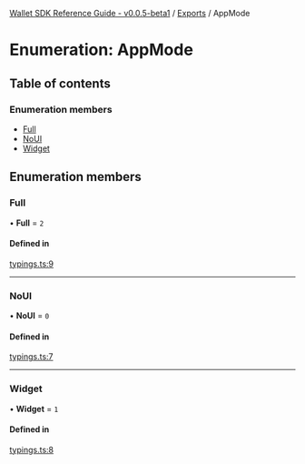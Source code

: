 [Wallet SDK Reference Guide - v0.0.5-beta1](../README.md) / [Exports](../modules.md) / AppMode

# Enumeration: AppMode

## Table of contents

### Enumeration members

- [Full](AppMode.md#full)
- [NoUI](AppMode.md#noui)
- [Widget](AppMode.md#widget)

## Enumeration members

### Full

• **Full** = `2`

#### Defined in

[typings.ts:9](https://github.com/arcana-network/wallet/blob/f7a8dce/src/typings.ts#L9)

---

### NoUI

• **NoUI** = `0`

#### Defined in

[typings.ts:7](https://github.com/arcana-network/wallet/blob/f7a8dce/src/typings.ts#L7)

---

### Widget

• **Widget** = `1`

#### Defined in

[typings.ts:8](https://github.com/arcana-network/wallet/blob/f7a8dce/src/typings.ts#L8)
